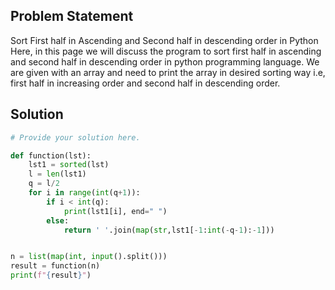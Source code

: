 ## Problem Statement 

Sort First half in Ascending and Second half in descending order in Python
Here, in this page we will discuss the program to sort first half in ascending and second half in descending order in python programming language. We are given with an array and need to print the array in desired sorting way i.e, first half in increasing order and second half in descending order.
## Solution

```python
# Provide your solution here.

def function(lst):
    lst1 = sorted(lst)
    l = len(lst1)
    q = l/2
    for i in range(int(q+1)):
        if i < int(q):
            print(lst1[i], end=" ")
        else:
            return ' '.join(map(str,lst1[-1:int(-q-1):-1]))


n = list(map(int, input().split()))
result = function(n)
print(f"{result}")

